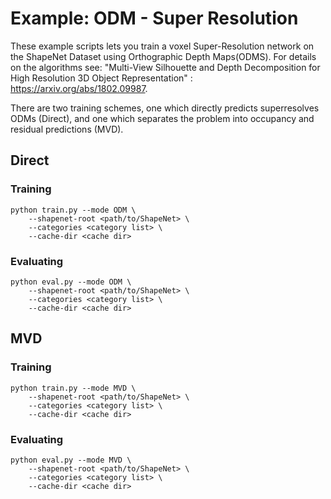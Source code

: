 # Example: ODM - Super Resolution

These example scripts lets you train a voxel Super-Resolution network on the ShapeNet Dataset using Orthographic Depth Maps(ODMS). For details on the algorithms see: "Multi-View Silhouette and Depth Decomposition for High Resolution 3D Object Representation" : https://arxiv.org/abs/1802.09987. 

There are two training schemes, one which directly predicts superresolves ODMs (Direct), and one which separates the problem into occupancy and residual predictions (MVD). 

## Direct
### Training

```
python train.py --mode ODM \
    --shapenet-root <path/to/ShapeNet> \
    --categories <category list> \
    --cache-dir <cache dir>
```


### Evaluating

```
python eval.py --mode ODM \
    --shapenet-root <path/to/ShapeNet> \
    --categories <category list> \
    --cache-dir <cache dir>
```

## MVD
### Training

```
python train.py --mode MVD \
    --shapenet-root <path/to/ShapeNet> \
    --categories <category list> \
    --cache-dir <cache dir>
```


### Evaluating

```
python eval.py --mode MVD \
    --shapenet-root <path/to/ShapeNet> \
    --categories <category list> \
    --cache-dir <cache dir>
```
